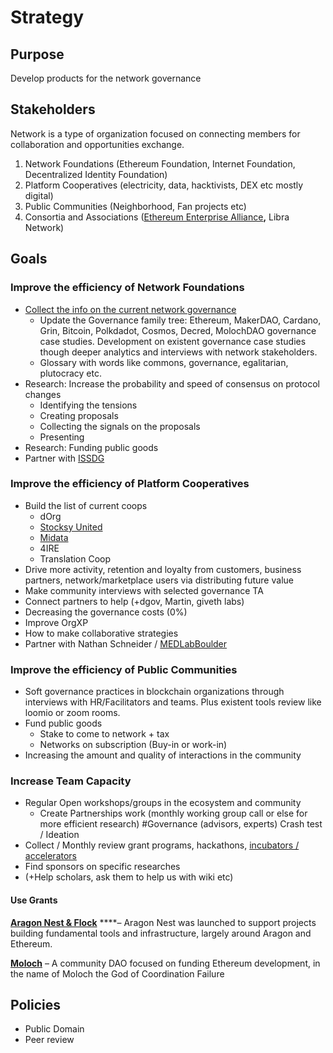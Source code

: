 # Strategy

## Purpose

Develop products for the network governance

## Stakeholders

Network is a type of organization focused on connecting members for collaboration and opportunities exchange.

1. Network Foundations \(Ethereum Foundation, Internet Foundation, Decentralized Identity Foundation\)
2. Platform Cooperatives \(electricity, data, hacktivists, DEX etc mostly digital\)
3. Public Communities \(Neighborhood, Fan projects etc\)
4. Consortia and Associations \([Ethereum Enterprise Alliance](https://entethalliance.org/)**,** Libra Network\)

## Goals

### Improve the efficiency of Network Foundations

* [Collect the info on the current network governance](https://mapping.daolandscape.today/network-governance/blockchain-summary)
  * Update the Governance family tree: Ethereum, MakerDAO, Cardano, Grin, Bitcoin, Polkdadot, Cosmos, Decred, MolochDAO  governance case studies. Development on existent governance case studies though deeper analytics and interviews with network stakeholders.
  * Glossary with words like commons, governance, egalitarian, plutocracy etc.
* Research: Increase the probability and speed of consensus on protocol changes
  * Identifying the tensions
  * Creating proposals
  * Collecting the signals on the proposals
  * Presenting
* Research: Funding public goods
* Partner with [ISSDG](https://issdg.org/) 

### Improve the efficiency of Platform Cooperatives

* Build the list of current coops
  * dOrg
  * [Stocksy United](https://en.wikipedia.org/wiki/Stocksy_United)
  * [Midata](https://www.midata.coop/)
  * 4IRE
  * Translation Coop
* Drive more activity, retention and loyalty from customers, business partners, network/marketplace users via distributing future value
* Make community interviews with selected governance TA
* Connect partners to help \(+dgov, Martin, giveth labs\)
* Decreasing the governance costs \(0%\)
* Improve OrgXP
* How to make collaborative strategies
* Partner with Nathan Schneider / [MEDLabBoulder](https://twitter.com/MEDLabBoulder)

### Improve the efficiency of Public Communities

* Soft governance practices in blockchain organizations through interviews with HR/Facilitators and teams. Plus existent tools review like loomio or zoom rooms.
* Fund public goods
  * Stake to come to network + tax
  * Networks on subscription \(Buy-in or work-in\)
* Increasing the amount and quality of interactions in the community

### Increase Team Capacity

* Regular Open workshops/groups in the ecosystem and community
  * Create Partnerships work \(monthly working group call or else for more efficient research\) \#Governance \(advisors, experts\) Crash test / Ideation
* Collect / Monthly review grant programs, hackathons, [incubators / accelerators](https://wiki.4irelabs.com/docs/research/blockchain-accelerators-and-incubators)
* Find sponsors on specific researches
* \(+Help scholars, ask them to help us with wiki etc\)

#### Use Grants

[**Aragon Nest & Flock**](https://github.com/aragon/nest) ****– Aragon Nest was launched to support projects building fundamental tools and infrastructure, largely around Aragon and Ethereum.

[**Moloch**](https://molochdao.com/) – A community DAO focused on funding Ethereum development, in the name of Moloch the God of Coordination Failure

## Policies

* Public Domain
* Peer review

